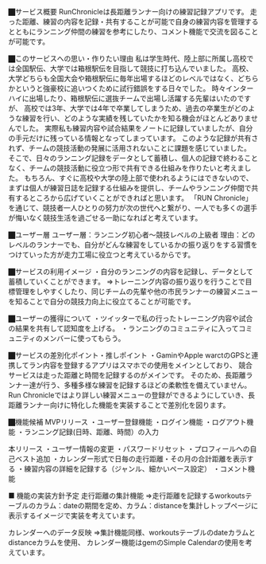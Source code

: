 ⬛︎サービス概要 RunChronicleは長距離ランナー向けの練習記録アプリです。 走った距離、練習の内容を記録・共有することが可能で自身の練習内容を管理するとともにランニング仲間の練習を参考にしたり、コメント機能で交流を図ることが可能です。

⬛︎このサービスへの思い・作りたい理由 私は学生時代、陸上部に所属し高校では全国駅伝、大学では箱根駅伝を目指して競技に打ち込んでいました。 高校、大学どちらも全国大会や箱根駅伝に毎年出場するほどのレベルではなく、どちらかというと強豪校に追いつくために試行錯誤をする日々でした。 時々インターハイに出場したり、箱根駅伝に選抜チームで出場し活躍する先輩はいたのですが、 高校では3年、大学では4年で卒業してしまうため、過去の卒業生がどのような練習を行い、どのような実績を残していたかを知る機会がほとんどありませんでした。 実際私も練習内容や試合結果をノートに記録していましたが、自分の手元だけに残っている情報となってしまっています。 このような記録が共有されず、チームの競技活動の発展に活用されないことに課題を感じていました。 そこで、日々のランニング記録をデータとして蓄積し、個人の記録で終わることなく、チームの競技活動に役立つ形で共有できる仕組みを作りたいと考えました。 もちろん、すぐに高校や大学の陸上部で使われるようにはできないので、まずは個人が練習日誌を記録する仕組みを提供し、チームやランニング仲間で共有するところから広げていくことができればと思います。 「RUN Chronicle」を通じて、競技者一人ひとりの努力が次の世代へと繋がり、一人でも多くの選手が悔いなく競技生活を過ごせる一助になればと考えています。

⬛︎ユーザー層 ユーザー層：ランニング初心者〜競技レベルの上級者 理由：どのレベルのランナーでも、自分がどんな練習をしているかの振り返りをする習慣をつけていった方が走力工場に役立つと考えているからです。

⬛︎サービスの利用イメージ ・自分のランニングの内容を記録し、データとして蓄積していくことができます。 =>トレーニング内容の振り返りを行うことで目標管理をしやすくしたり、同じチームの先輩や他の市民ランナーの練習メニューを知ることで自分の競技力向上に役立てることが可能です。

⬛︎ユーザーの獲得について ・ツイッターで私の行ったトレーニング内容や試合の結果を共有して認知度を上げる。 ・ランニングのコミュニティに入ってコミュニティのメンバーに使ってもらう。

⬛︎サービスの差別化ポイント・推しポイント ・GaminやApple warctのGPSと連携してラン内容を登録するアプリはスマホでの使用をメインとしており、 競合サービスは走った距離と時間を記録するのがメインです。 そのため、長距離ランナー達が行う、多種多様な練習を記録するほどの柔軟性を備えていません。 Run Chronicleではより詳しい練習メニューの登録ができるようにしていき、長距離ランナー向けに特化した機能を実装することで差別化を図ります。

⬛︎機能候補 MVPリリース ・ユーザー登録機能 ・ログイン機能 ・ログアウト機能 ・ランニング記録(日時、距離、時間）の入力

本リリース ・ユーザー情報の変更 ・パスワードリセット ・プロフィールへの自己ベスト追加 ・カレンダー形式で日毎の走行距離・その月の合計距離を表示する ・練習内容の詳細を記録する（ジャンル、細かいペース設定） ・コメント機能

■ 機能の実装方針予定 走行距離の集計機能 =>走行距離を記録するworkoutsテーブルのカラム：dateの期間を定め、カラム：distanceを集計しトップページに表示するイメージで実装を考えています。

カレンダーへのデータ反映 =>集計機能同様、workoutsテーブルのdateカラムとdistanceカラムを使用、 カレンダー機能はgemのSimple Calendarの使用を考えています。



